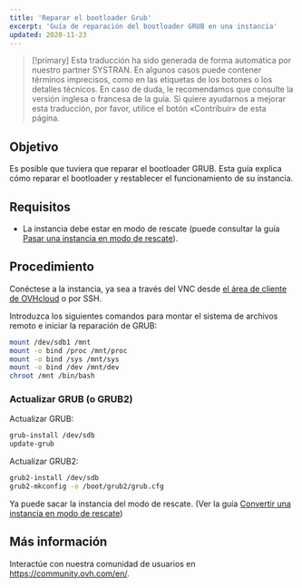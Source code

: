 ```yaml
---
title: 'Reparar el bootloader Grub'
excerpt: 'Guía de reparación del bootloader GRUB en una instancia'
updated: 2020-11-23
---
```


> [!primary]
> Esta traducción ha sido generada de forma automática por nuestro partner SYSTRAN. En algunos casos puede contener términos imprecisos, como en las etiquetas de los botones o los detalles técnicos. En caso de duda, le recomendamos que consulte la versión inglesa o francesa de la guía. Si quiere ayudarnos a mejorar esta traducción, por favor, utilice el botón «Contribuir» de esta página.
> 

## Objetivo

Es posible que tuviera que reparar el bootloader GRUB. Esta guía explica cómo reparar el bootloader y restablecer el funcionamiento de su instancia.

## Requisitos

- La instancia debe estar en modo de rescate (puede consultar la guía [Pasar una instancia en modo de rescate](put_an_instance_in_rescue_mode1.)).

## Procedimiento

Conéctese a la instancia, ya sea a través del VNC desde [el área de cliente de OVHcloud](https://ca.ovh.com/auth/?action=gotomanager&from=https://www.ovh.com/world/&ovhSubsidiary=ws) o por SSH.

Introduzca los siguientes comandos para montar el sistema de archivos remoto e iniciar la reparación de GRUB:

```sh
mount /dev/sdb1 /mnt
mount -o bind /proc /mnt/proc
mount -o bind /sys /mnt/sys
mount -o bind /dev /mnt/dev
chroot /mnt /bin/bash
```

### Actualizar GRUB (o GRUB2)

Actualizar GRUB:

```sh
grub-install /dev/sdb
update-grub
```

Actualizar GRUB2:

```sh
grub2-install /dev/sdb
grub2-mkconfig -o /boot/grub2/grub.cfg
```

Ya puede sacar la instancia del modo de rescate. (Ver la guía [Convertir una instancia en modo de rescate](put_an_instance_in_rescue_mode1.))

## Más información

Interactúe con nuestra comunidad de usuarios en <https://community.ovh.com/en/>.